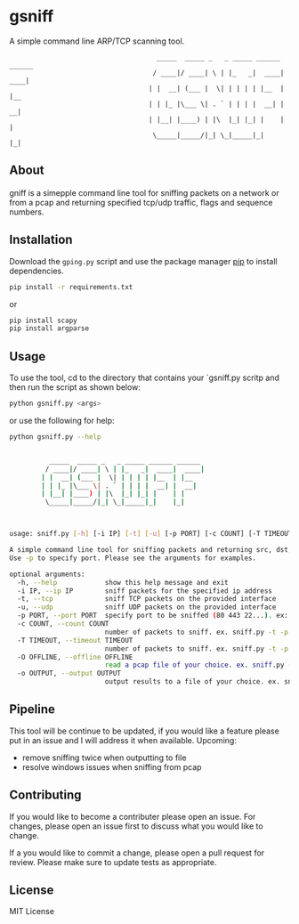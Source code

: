 # gsniff

A simple command line ARP/TCP scanning tool.

                                         _____  _____ _   _ _____ ______ ______ 
                                        / ____|/ ____| \ | |_   _|  ____|  ____|
                                       | |  __| (___ |  \| | | | | |__  | |__   
                                       | | |_ |\___ \| . ` | | | |  __| |  __|  
                                       | |__| |____) | |\  |_| |_| |    | |     
                                        \_____|_____/|_| \_|_____|_|    |_|     
                                          
                                         


## About

#### 
gniff is a simepple command line tool for sniffing packets on a network or from a pcap and returning specified tcp/udp traffic, flags and sequence numbers.

## Installation

Download the `gping.py` script and
use the package manager [pip](https://pip.pypa.io/en/stable/) to install dependencies.
```bash
pip install -r requirements.txt
```
or
```bash
pip install scapy
pip install argparse
```

## Usage

To use the tool, cd to the directory that contains your `gsniff.py scritp and then run the script as shown below:
```bash
python gsniff.py <args>
```
or use the following for help:
```bash
python gsniff.py --help
```
```bash

          _____  _____ _   _ _____ ______ ______
         / ____|/ ____| \ | |_   _|  ____|  ____|
        | |  __| (___ |  \| | | | | |__  | |__
        | | |_ |\___ \| . ` | | | |  __| |  __|
        | |__| |____) | |\  |_| |_| |    | |
         \_____|_____/|_| \_|_____|_|    |_|



usage: sniff.py [-h] [-i IP] [-t] [-u] [-p PORT] [-c COUNT] [-T TIMEOUT] [-O OFFLINE] [-o OUTPUT]

A simple command line tool for sniffing packets and returning src, dst, port, flag and sequency number. Use -t for tcp, -u for udp and
Use -p to specify port. Please see the arguments for examples.

optional arguments:
  -h, --help            show this help message and exit
  -i IP, --ip IP        sniff packets for the specified ip address
  -t, --tcp             sniff TCP packets on the provided interface
  -u, --udp             sniff UDP packets on the provided interface
  -p PORT, --port PORT  specify port to be sniffed (80 443 22...). ex: sniff.py -t -p 443
  -c COUNT, --count COUNT
                        number of packets to sniff. ex. sniff.py -t -p 443 -c 100
  -T TIMEOUT, --timeout TIMEOUT
                        number of packets to sniff. ex. sniff.py -t -p 443 -T 60
  -O OFFLINE, --offline OFFLINE
                        read a pcap file of your choice. ex. sniff.py -t -p 443 -O /<filepath>/file.pcap
  -o OUTPUT, --output OUTPUT
                        output results to a file of your choice. ex. sniff.py -t -p 443 -o /<filepath>/output.txt
```

## Pipeline
This tool will be continue to be updated, if you would like a feature please put in an issue and I will address it when available. 
Upcoming:
  - remove sniffing twice when outputting to file
  - resolve windows issues when sniffing from pcap

## Contributing
If you would like to become a contributer please open an issue. For changes, please open an issue first to discuss what you would like to change.

If a you would like to commit a change, please open a pull request for review. Please make sure to update tests as appropriate.

## License
MIT License
